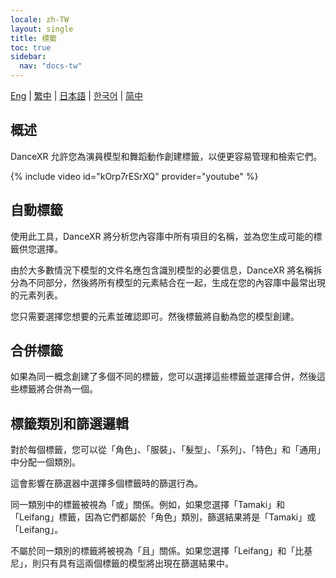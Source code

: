 ```yaml
---
locale: zh-TW
layout: single
title: 標籤
toc: true
sidebar:
  nav: "docs-tw"
---
```

[Eng](/dancexr/features/tagging) | [繁中](/tw/dancexr/features/tagging) | [日本語](/jp/dancexr/features/tagging) | [한국어](/kr/dancexr/features/tagging) | [简中](/zh/dancexr/features/tagging)


## 概述
DanceXR 允許您為演員模型和舞蹈動作創建標籤，以便更容易管理和檢索它們。

{% include video id="kOrp7rESrXQ" provider="youtube" %}

## 自動標籤
使用此工具，DanceXR 將分析您內容庫中所有項目的名稱，並為您生成可能的標籤供您選擇。

由於大多數情況下模型的文件名應包含識別模型的必要信息，DanceXR 將名稱拆分為不同部分，然後將所有模型的元素結合在一起，生成在您的內容庫中最常出現的元素列表。

您只需要選擇您想要的元素並確認即可。然後標籤將自動為您的模型創建。

## 合併標籤
如果為同一概念創建了多個不同的標籤，您可以選擇這些標籤並選擇合併，然後這些標籤將合併為一個。

## 標籤類別和篩選邏輯
對於每個標籤，您可以從「角色」、「服裝」、「髮型」、「系列」、「特色」和「通用」中分配一個類別。

這會影響在篩選器中選擇多個標籤時的篩選行為。

同一類別中的標籤被視為「或」關係。例如，如果您選擇「Tamaki」和「Leifang」標籤，因為它們都屬於「角色」類別，篩選結果將是「Tamaki」或「Leifang」。

不屬於同一類別的標籤將被視為「且」關係。如果您選擇「Leifang」和「比基尼」，則只有具有這兩個標籤的模型將出現在篩選結果中。